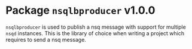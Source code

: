 # Package `nsqlbproducer` v1.0.0

`nsqlbproducer` is used to publish a nsq message with support for multiple `nsqd` instances. This is the library of choice when writing a project which requires to send a nsq message.
